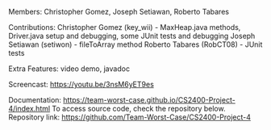 Members: Christopher Gomez, Joseph Setiawan, Roberto Tabares

Contributions:
Christopher Gomez (key_wii) - MaxHeap.java methods, Driver.java setup and debugging, some JUnit tests and debugging
Joseph Setiawan (setiwon) - fileToArray method
Roberto Tabares (RobCT08) - JUnit tests

Extra Features: video demo, javadoc

Screencast: https://youtu.be/3nsM6yET9es

Documentation: https://team-worst-case.github.io/CS2400-Project-4/index.html To access source code, check the repository below.
Repository link: https://github.com/Team-Worst-Case/CS2400-Project-4